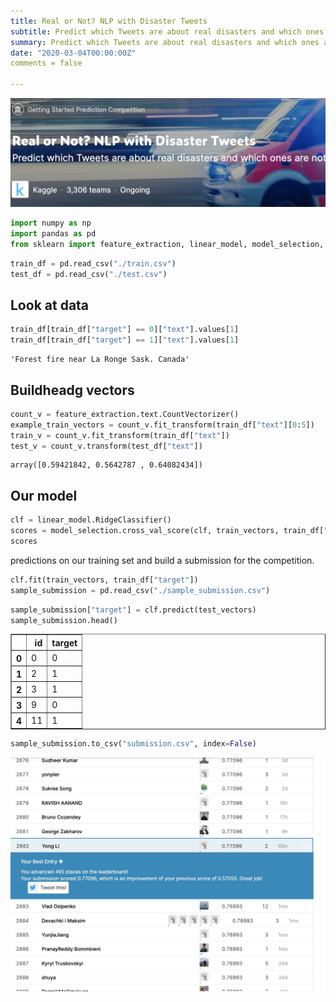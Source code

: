 ```yaml
---
title: Real or Not? NLP with Disaster Tweets
subtitle: Predict which Tweets are about real disasters and which ones are not.[kaggle](https://www.kaggle.com/yongli6/nlp-with-disaster-tweets)
summary: Predict which Tweets are about real disasters and which ones are not.[kaggle](https://www.kaggle.com/yongli6/nlp-with-disaster-tweets)
date: "2020-03-04T00:00:00Z"
comments = false

---
```


![png](./featured.png)
```python
import numpy as np
import pandas as pd
from sklearn import feature_extraction, linear_model, model_selection, preprocessing
```


```python
train_df = pd.read_csv("./train.csv")
test_df = pd.read_csv("./test.csv")
```

## Look at data


```python
train_df[train_df["target"] == 0]["text"].values[1]
train_df[train_df["target"] == 1]["text"].values[1]
```




    'Forest fire near La Ronge Sask. Canada'



## Buildheadg vectors


```python
count_v = feature_extraction.text.CountVectorizer()
example_train_vectors = count_v.fit_transform(train_df["text"][0:5])
train_v = count_v.fit_transform(train_df["text"])
test_v = count_v.transform(test_df["text"])
```




    array([0.59421842, 0.5642787 , 0.64082434])



## Our model


```python
clf = linear_model.RidgeClassifier()
scores = model_selection.cross_val_score(clf, train_vectors, train_df["target"], cv=3, scoring="f1")
scores
```

predictions on our training set and build a submission for the competition.


```python
clf.fit(train_vectors, train_df["target"])
sample_submission = pd.read_csv("./sample_submission.csv")
```


```python
sample_submission["target"] = clf.predict(test_vectors)
sample_submission.head()
```




<div>
<style scoped>
    .dataframe tbody tr th:only-of-type {
        vertical-align: middle;
    }

    .dataframe tbody tr th {
        vertical-align: top;
    }

    .dataframe thead th {
        text-align: right;
    }
</style>
<table border="1" class="dataframe">
  <thead>
    <tr style="text-align: right;">
      <th></th>
      <th>id</th>
      <th>target</th>
    </tr>
  </thead>
  <tbody>
    <tr>
      <th>0</th>
      <td>0</td>
      <td>0</td>
    </tr>
    <tr>
      <th>1</th>
      <td>2</td>
      <td>1</td>
    </tr>
    <tr>
      <th>2</th>
      <td>3</td>
      <td>1</td>
    </tr>
    <tr>
      <th>3</th>
      <td>9</td>
      <td>0</td>
    </tr>
    <tr>
      <th>4</th>
      <td>11</td>
      <td>1</td>
    </tr>
  </tbody>
</table>
</div>




```python
sample_submission.to_csv("submission.csv", index=False)
```
![png](./ranking1.jpg)
